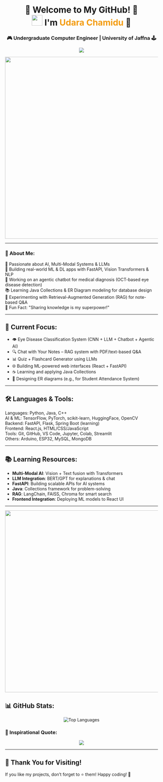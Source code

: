 
<h1 align="center">
  🌟 Welcome to My GitHub! 🌟  
  <br> 
  <img src="https://media.giphy.com/media/hvRJCLFzcasrR4ia7z/giphy.gif" width="35">  
  I'm <span style="color: #f39c12;">Udara Chamidu</span> 🚀
</h1>

<h3 align="center">🎮 Undergraduate Computer Engineer | University of Jaffna 🕹️</h3>

<p align="center">
  <img src="https://readme-typing-svg.demolab.com?font=Fira+Code&weight=600&size=25&duration=3000&pause=500&color=F7F7F7&background=000000&center=true&vCenter=true&width=600&lines=Code.+Innovate.+Create.;Always+Learning.+Always+Evolving.;Welcome+to+my+GitHub+Profile!" />
</p>

<div align="center">
  <img src="https://media.giphy.com/media/QpVUMRUJGokfqXyfa1/giphy.gif" width="600" />
</div>

---

### 🌱 About Me:
<div align="left">
  🧠 Passionate about AI, Multi-Modal Systems & LLMs <br>
  🤖 Building real-world ML & DL apps with FastAPI, Vision Transformers & NLP <br>
  💬 Working on an agentic chatbot for medical diagnosis (OCT-based eye disease detection) <br>
  📚 Learning Java Collections & ER Diagram modeling for database design <br>
  🧪 Experimenting with Retrieval-Augmented Generation (RAG) for note-based Q&A <br>
  🧠 Fun Fact: "Sharing knowledge is my superpower!"
</div>

---

## 🚧 Current Focus:
- 👁️ Eye Disease Classification System (CNN + LLM + Chatbot + Agentic AI)
- 🔍 Chat with Your Notes – RAG system with PDF/text-based Q&A
- 📊 Quiz + Flashcard Generator using LLMs
- 🌐 Building ML-powered web interfaces (React + FastAPI)
- ☕ Learning and applying Java Collections
- 🧩 Designing ER diagrams (e.g., for Student Attendance System)

---

## 🛠️ Languages & Tools:
<div align="left">
Languages: Python, Java, C++ <br>
AI & ML: TensorFlow, PyTorch, scikit-learn, HuggingFace, OpenCV <br>
Backend: FastAPI, Flask, Spring Boot (learning) <br>
Frontend: React.js, HTML/CSS/JavaScript <br>
Tools: Git, GitHub, VS Code, Jupyter, Colab, Streamlit <br>
Others: Arduino, ESP32, MySQL, MongoDB
</div>

---

## 📚 Learning Resources:
- **Multi-Modal AI**: Vision + Text fusion with Transformers
- **LLM Integration**: BERT/GPT for explanations & chat
- **FastAPI**: Building scalable APIs for AI systems
- **Java**: Collections framework for problem-solving
- **RAG**: LangChain, FAISS, Chroma for smart search
- **Frontend Integration**: Deploying ML models to React UI

---
<div align="center">
  <img src="https://user-images.githubusercontent.com/20955511/199138068-0a7b7b75-a024-4f00-803f-30a19c5d1b2d.gif" width="600" />
</div>

##  📊 GitHub Stats:
<p align="center">
  <img src="https://github-readme-stats.vercel.app/api/top-langs?username=udarachamidu&show_icons=true&locale=en&layout=compact&theme=tokyonight" alt="Top Languages" />
</p>

### 🎯 Inspirational Quote:
<p align="center">
  <img src="https://readme-typing-svg.demolab.com?font=Monoton&size=24&duration=3000&pause=800&color=F7F7F7&background=000000&center=true&vCenter=true&width=800&lines=Dream+Big.;Learn+Every+Day.;Create+Something+Awesome.">
</p>

---

## 🙏 Thank You for Visiting!

If you like my projects, don’t forget to ⭐️ them! Happy coding! 🚀
